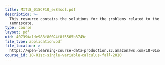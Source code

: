 ```yaml
---
title: MIT18_01SCF10_ex84sol.pdf
description: >-
  This resource contains the solutions for the problems related to the
  lemniscate.
type: course
layout: pdf
uid: 407390a1de988f80074f8f5565b3749c
file_type: application/pdf
file_location: >-
  https://open-learning-course-data-production.s3.amazonaws.com/18-01sc-single-variable-calculus-fall-2010/407390a1de988f80074f8f5565b3749c_MIT18_01SCF10_ex84sol.pdf
course_id: 18-01sc-single-variable-calculus-fall-2010
---
```

